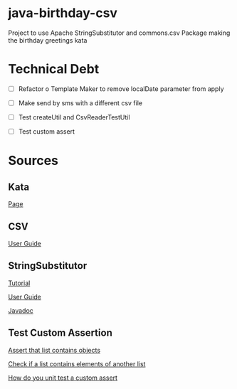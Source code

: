 # java-birthday-csv

Project to use Apache StringSubstitutor and commons.csv Package making the birthday greetings kata

# Technical Debt

- [ ] Refactor o Template Maker to remove localDate parameter from apply

- [ ] Make send by sms with a different csv file

- [ ] Test createUtil and CsvReaderTestUtil

- [ ] Test custom assert

# Sources

## Kata

[Page](https://codingdojo.org/kata/birthday-greetings/)

## CSV

[User Guide](https://commons.apache.org/proper/commons-csv/user-guide.html)

## StringSubstitutor

[Tutorial](https://simplesolution.dev/java-substitute-a-string-in-java-by-replace-variables-map-to-template-string/)

[User Guide](https://commons.apache.org/proper/commons-text/userguide.html)

[Javadoc](https://commons.apache.org/proper/commons-text/javadocs/api-release/org/apache/commons/text/StringSubstitutor.html)

## Test Custom Assertion

[Assert that list contains objects](https://stackoverflow.com/questions/60336802/junit-assert-that-list-contains-objects-with-the-same-values-in-any-order/60337123#60337123)

[Check if a list contains elements of another list](https://stackoverflow.com/questions/28766672/check-if-a-list-contains-elements-of-another-list)

[How do you unit test a custom assert](https://stackoverflow.com/questions/5407955/how-do-you-unit-test-a-custom-assert)

